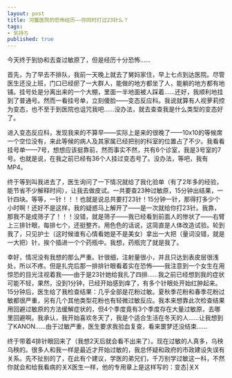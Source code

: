 ```yaml
---
layout: post
title: 河蟹医院的恐怖经历——你同时打过23针么？
tags:
- 気持ち
published: true
---
```

今天终于到协和去查过敏原了，但是经历十分恐怖……

首先，为了早去不排队，我前一天晚上就去了舅妈家住，早上七点到达医院。尽管医生还没上班，门口已经瘀了一大群人，能做的地方都坐了人，能躺的地方都有地铺。挂号处是分离出来的一个大棚，里面一半地面被人踩着……还好，我顺利地挂到了普通号。然而一看挂号单，立刻傻脸——变态反应科。我说就算有人视萝莉控为变态，也不至于到医院也诅咒我吧……没办法，就去查查我是什么类型的变态好了。

进入变态反应科，发现我来的不算早——实际上是来的很晚了——10x10的等候席一个空位没有，来此等候的病人及其家属已经把别的科室的位置占了不少。我看看挂号单——7号，想想应该挺靠前，然而事实不然，共有6个诊室，我是3号室的7号。也就是说，在我之前已经有36个人挂过变态号了。没办法，等吧，我有MP4。

终于等到叫我进去了，医生询问了一下情况就给了我化验单（有了2年多的经验，能节省不少解释时间），让我去做皮试。一共要查23种过敏原，15分钟出结果，一针四块。等等，一针！！！也就是说总共要打23针！15分钟一针，那得打多少个小时啊！还好不是这样，我的疑惑马上解开了——是一次就给你打23针。我靠，那我不是成筛子了！！！没错，就是筛子——我已经看到前面人的惨状了——右臂上三排针眼，每排七个，还挺整齐。用色色的话说，这简直是人体改造试验。轮到我了，只见护士（这时候谁有心情看她是不是美女）拿出一大把（量词没错，就是一大把）针，挨个插进一个个药瓶中。我想，药瓶完了就是我了。

幸好，情况没有我想的那么严重。针很细，注射量很小，并且只达到表皮层很浅处，所以不疼。但是扎完后那一排排针眼看着实在恐怖——我注意到一个女生在用惊恐的目光注视着我——由于是23针她给我扎了四排……我之前已经想到我的症状可能不轻，果然，没到1分钟，已经开始感到痒了，有多个针眼处开始红肿起来。15分钟后，医生给了我检查结果：几乎全部是花粉过敏。夏秋季花粉和春季花粉过敏都很严重，另有几个其他类型花粉也有轻微过敏反应。我本来想靠此次检查结果用回避过敏原的方法缓解症状的，但4个季度竟有3个季度存在大量过敏原，去哪里回避啊。我承认，我开始喜欢冬天了，我是个适合生活在冬天的人……让我想到了KANON……由于过敏严重，医生要求我验血复查，看来噩梦还没结束……

终于带着4排针眼回来了（我想2天后就会看不出来了）。现在过敏的人真多，乌秧乌秧的。很多人和我一样是最近才开始过敏的，我总怀疑和政府的市政建设失误有关系。先不扯别的了，在此有个建议，学医的弟兄们，千万别学过敏这一科，不然你就会和给我看病的关X医生一样，他的专用章上是这样写的：变态|关X
